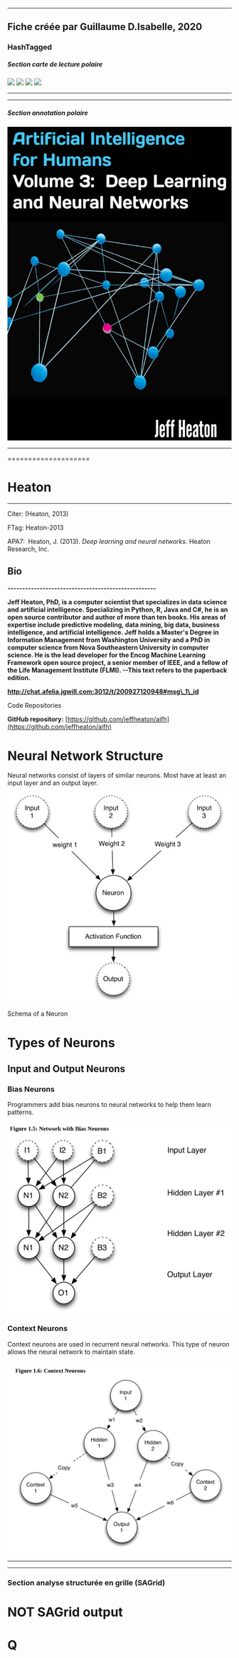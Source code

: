 
----
Fiche créée par Guillaume D.Isabelle, 2020 
---- 

### HashTagged 


##### Section carte de lecture polaire
![](fe650e96-7b96-4816-b536-ee4acde8db42)
![](322fa919-ae9c-48e9-bd23-6fb9527c6d5d)
![](0f8f89ee-d6bc-44ff-9410-d1fa8d4ef8e4)
![](69201980-0f70-4d09-b0d2-68848bb0eb1f)



----

----

##### Section annotation polaire


![](1YiCZM4bB9sbHgp5L8Yw.png)



-------------------
====================

Heaton
======

----------------------

  

Citer: (Heaton, 2013)

FTag: Heaton-2013

APA7:  Heaton, J. (2013). _Deep learning and neural networks_. Heaton Research, Inc.

  

  

**Bio**
-------

**---------------------------------------------------**

**Jeff Heaton, PhD, is a computer scientist that specializes in data science and artificial intelligence. Specializing in Python, R, Java and C#, he is an open source contributor and author of more than ten books. His areas of expertise include predictive modeling, data mining, big data, business intelligence, and artificial intelligence. Jeff holds a Master's Degree in Information Management from Washington University and a PhD in computer science from Nova Southeastern University in computer science. He is the lead developer for the Encog Machine Learning Framework open source project, a senior member of IEEE, and a fellow of the Life Management Institute (FLMI). --This text refers to the paperback edition.**

**http://chat.afelia.jgwill.com:3012/t/200927120948#msg\_1\_id**



Code Repositories

  

**GitHub repository:** [https://github.com/jeffheaton/aifh](https://github.com/jeffheaton/aifh)



Neural Network Structure
========================



Neural networks consist of layers of similar neurons. Most have at least an input layer and an output layer.





![](1eXgQfLWz32QKCLZsZd6.png)




Schema of a Neuron  


Types of Neurons
================



Input and Output Neurons
------------------------



### Bias Neurons



Programmers add bias neurons to neural networks to help them learn patterns.





![](12pwifVh7w48WZTQqcY9.png)



### Context Neurons



Context neurons are used in recurrent neural networks. This type of neuron allows the neural network to maintain state.





![](1271PTBRBhRg8BBjBXHD.png)






----

----



### Section analyse structurée en grille (SAGrid)


# NOT SAGrid output

# Q

